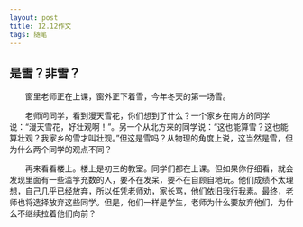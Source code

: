 ```yaml
---
layout: post
title: 12.12作文
tags: 随笔
---
```


是雪？非雪？
----------

　　窗里老师正在上课，窗外正下着雪，今年冬天的第一场雪。

　　老师问同学，看到漫天雪花，你们想到了什么？一个家乡在南方的同学说：“漫天雪花，好壮观啊！”。另一个从北方来的同学说：“这也能算雪？这也能算壮观？我家乡的雪才叫壮观。”但这是雪吗？从物理的角度上说，这当然是雪，但为什么两个同学的观点不同？

　　再来看看楼上。楼上是初三的教室。同学们都在上课。但如果你仔细看，就会发现里面有一些滥竽充数的人，要不在发呆，要不在自顾自地玩。他们成绩不太理想，自己几乎已经放弃，所以任凭老师劝，家长骂，他们依旧我行我素。最终，老师也将选择放弃这些同学。但是，他们一样是学生，老师为什么要放弃他们，为什么不继续拉着他们向前？